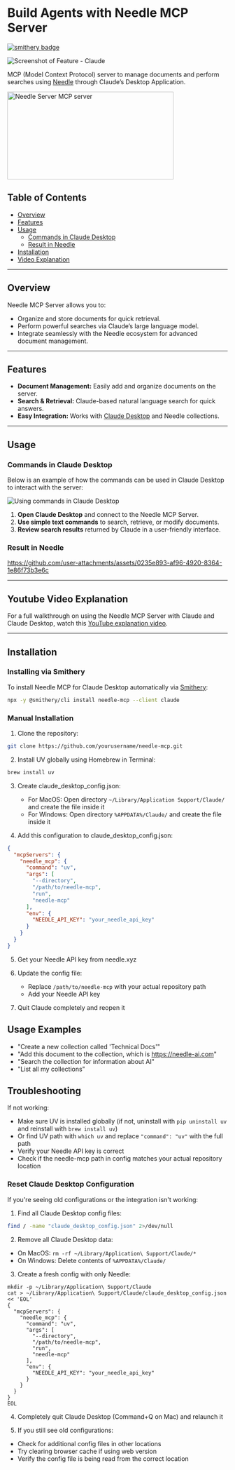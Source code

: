# Build Agents with Needle MCP Server

[![smithery badge](https://smithery.ai/badge/needle-mcp)](https://smithery.ai/server/needle-mcp)

![Screenshot of Feature - Claude](https://github.com/user-attachments/assets/a7286901-e7be-4efe-afd9-72021dce03d4)

MCP (Model Context Protocol) server to manage documents and perform searches using [Needle](https://needle-ai.com) through Claude’s Desktop Application.

<a href="https://glama.ai/mcp/servers/5jw1t7hur2">
  <img width="380" height="200" src="https://glama.ai/mcp/servers/5jw1t7hur2/badge" alt="Needle Server MCP server" />
</a>

## Table of Contents

- [Overview](#overview)
- [Features](#features)
- [Usage](#usage)
  - [Commands in Claude Desktop](#commands-in-claude-desktop)
  - [Result in Needle](#result-in-needle)
- [Installation](#installation)
- [Video Explanation](#youtube-video-explanation)

---

## Overview

Needle MCP Server allows you to:

- Organize and store documents for quick retrieval.
- Perform powerful searches via Claude’s large language model.
- Integrate seamlessly with the Needle ecosystem for advanced document management.

---

## Features

- **Document Management:** Easily add and organize documents on the server.
- **Search & Retrieval:** Claude-based natural language search for quick answers.
- **Easy Integration:** Works with [Claude Desktop](#commands-in-claude-desktop) and Needle collections.

---

## Usage

### Commands in Claude Desktop

Below is an example of how the commands can be used in Claude Desktop to interact with the server:

![Using commands in Claude Desktop](https://github.com/user-attachments/assets/9e0ce522-6675-46d9-9bfb-3162d214625b)

1. **Open Claude Desktop** and connect to the Needle MCP Server.  
2. **Use simple text commands** to search, retrieve, or modify documents.  
3. **Review search results** returned by Claude in a user-friendly interface.

### Result in Needle

https://github.com/user-attachments/assets/0235e893-af96-4920-8364-1e86f73b3e6c

---

## Youtube Video Explanation

For a full walkthrough on using the Needle MCP Server with Claude and Claude Desktop, watch this [YouTube explanation video](https://youtu.be/nVrRYp9NZYg).

---

## Installation

### Installing via Smithery

To install Needle MCP for Claude Desktop automatically via [Smithery](https://smithery.ai/server/needle-mcp):

```bash
npx -y @smithery/cli install needle-mcp --client claude
```

### Manual Installation
1. Clone the repository:
```bash
git clone https://github.com/yourusername/needle-mcp.git
```

2. Install UV globally using Homebrew in Terminal:
```bash
brew install uv
```

3. Create claude_desktop_config.json:
   - For MacOS: Open directory `~/Library/Application Support/Claude/` and create the file inside it
   - For Windows: Open directory `%APPDATA%/Claude/` and create the file inside it

4. Add this configuration to claude_desktop_config.json:
```json
{
  "mcpServers": {
    "needle_mcp": {
      "command": "uv",
      "args": [
        "--directory",
        "/path/to/needle-mcp",
        "run",
        "needle-mcp"
      ],
      "env": {
        "NEEDLE_API_KEY": "your_needle_api_key"
      }
    }
  }
}
```

5. Get your Needle API key from needle.xyz

6. Update the config file:
   - Replace `/path/to/needle-mcp` with your actual repository path
   - Add your Needle API key

7. Quit Claude completely and reopen it

## Usage Examples

* "Create a new collection called 'Technical Docs'"
* "Add this document to the collection, which is https://needle-ai.com"
* "Search the collection for information about AI"
* "List all my collections"

## Troubleshooting

If not working:
- Make sure UV is installed globally (if not, uninstall with `pip uninstall uv` and reinstall with `brew install uv`)
- Or find UV path with `which uv` and replace `"command": "uv"` with the full path
- Verify your Needle API key is correct
- Check if the needle-mcp path in config matches your actual repository location

### Reset Claude Desktop Configuration

If you're seeing old configurations or the integration isn't working:

1. Find all Claude Desktop config files:
```bash
find / -name "claude_desktop_config.json" 2>/dev/null
```

2. Remove all Claude Desktop data:
- On MacOS: `rm -rf ~/Library/Application\ Support/Claude/*`
- On Windows: Delete contents of `%APPDATA%/Claude/`

3. Create a fresh config with only Needle:
```
mkdir -p ~/Library/Application\ Support/Claude
cat > ~/Library/Application\ Support/Claude/claude_desktop_config.json
<< 'EOL'
{
  "mcpServers": {
    "needle_mcp": {
      "command": "uv",
      "args": [
        "--directory",
        "/path/to/needle-mcp",
        "run",
        "needle-mcp"
      ],
      "env": {
        "NEEDLE_API_KEY": "your_needle_api_key"
      }
    }
  }
}
EOL
```

4. Completely quit Claude Desktop (Command+Q on Mac) and relaunch it

5. If you still see old configurations:
- Check for additional config files in other locations
- Try clearing browser cache if using web version
- Verify the config file is being read from the correct location